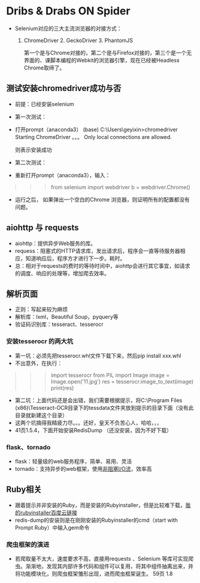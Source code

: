 # Dribs & Drabs ON Spider

+ Selenium对应的三大主流浏览器的对接方式：

  1. ChromeDriver  2. GeckoDriver 3. PhantomJS

     第一个是与Chrome对接的，第二个是与Firefox对接的，第三个是一个无界面的、课脚本编程的Webkit的浏览器引擎，现在已经被Headless Chrome取缔了。

## 测试安装chromedriver成功与否
+ 前提：已经安装selenium

+ 第一次测试：

+ 打开prompt（anaconda3）
(base) C:\Users\geyixin>chromedriver
Starting ChromeDriver 。。。
Only local connections are allowed.

   则表示安装成功

+ 第二次测试：
+ 重新打开prompt（anaconda3），输入：
>>> from selenium import webdriver
>>> b = webdriver.Chrome()
+ 运行之后， 如果弹出一个空白的Chrome 浏览器，则证明所有的配置都没有问题。

## aiohttp 与 requests
+ aiohttp：提供异步Web服务的库。
+ requess：阻塞式的HTTP请求库，发出请求后，程序会一直等待服务器相应，知道响应后，程序方才进行下一步。耗时。
+ 总：相对于requests的费时的等待时间中，aiohttp会进行其它事宜，如请求的调度、响应的处理等，增加爬去效率。
## 解析页面
+ 正则：写起来较为麻烦
+ 解析库：lxml，Beautiful Soup，pyquery等
+ 验证码识别库：tesseract、tesserocr
### 安装tesserocr 的两大坑
+ 第一坑：必须先把tesserocr.whl文件下载下来，然后pip install xxx.whl
+ 不出意外，在执行：
>>> import tesserocr
>>> from PIL import Image
>>> image = Image.open('11.jpg')
>>> res = tesserocr.image_to_text(image)
>>> print(res)

+ 第二坑：上面代码还是会出错，我们需要根据提示，将C:\Program Files (x86)\Tesseract-OCR目录下的tessdata文件夹放到提示的目录下面（没有此目录就新建这个目录）
+ 这两个坑搞得我精疲力尽。。。还好，皇天不负苦心人，哈哈，，，
+ 41页1.5.4，下面开始安装RedisDump  （还没安装，因为不好下载）
### flask、tornado
+ flask：轻量级的web服务程序，简单、易用、灵活
+ tornado：支持异步的web框架，使用[非阻塞I/O流](https://www.cnblogs.com/MRRAOBX/articles/3617440.html)，效率高
## Ruby相关
+ 跟着提示并非安装的Ruby，而是安装的Rubyinstaller，但是比较难下载，[我的rubyinstaller百度云链接](https://pan.baidu.com/s/1qQkp2U62nDpSG1pDqi48Iw)
+ redis-dump的安装则是在刚刚安装的Rubyinstaller的cmd（start with Prompt Ruby）中输入gem命令
### 爬虫框架的演进
+ 若爬取量不太大，速度要求不高，直接用requests 、Selenium 等库可实现爬虫。渐渐地，发现其内部许多代码和组件可以复用，将其中组件抽离出来，并将功能模块化，则爬虫框架雏形出现，进而爬虫框架诞生。
59页 1.8

